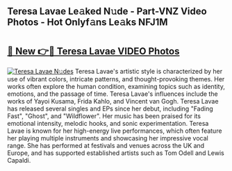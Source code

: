 ## Teresa Lavae Le𝚊ked N𝚞de - Part-VNZ Video Photos - Hot Onlyf𝚊ns Le𝚊ks NFJ1M

# <h2><a href="http://ab70503.deff.icu/?id=Teresa+Lavae">🔗 New 👉🔴 Teresa Lavae VIDEO Photos</a></h2>

[![Teresa Lavae N𝚞des](https://i.imgur.com/rIISA9y.gif)](http://ab70503.deff.icu/?id=Teresa+Lavae)
Teresa Lavae's artistic style is characterized by her use of vibrant colors, intricate patterns, and thought-provoking themes. Her works often explore the human condition, examining topics such as identity, emotions, and the passage of time. Teresa Lavae's influences include the works of Yayoi Kusama, Frida Kahlo, and Vincent van Gogh. Teresa Lavae has released several singles and EPs since her debut, including "Fading Fast", "Ghost", and "Wildflower". Her music has been praised for its emotional intensity, melodic hooks, and sonic experimentation. Teresa Lavae is known for her high-energy live performances, which often feature her playing multiple instruments and showcasing her impressive vocal range. She has performed at festivals and venues across the UK and Europe, and has supported established artists such as Tom Odell and Lewis Capaldi.
